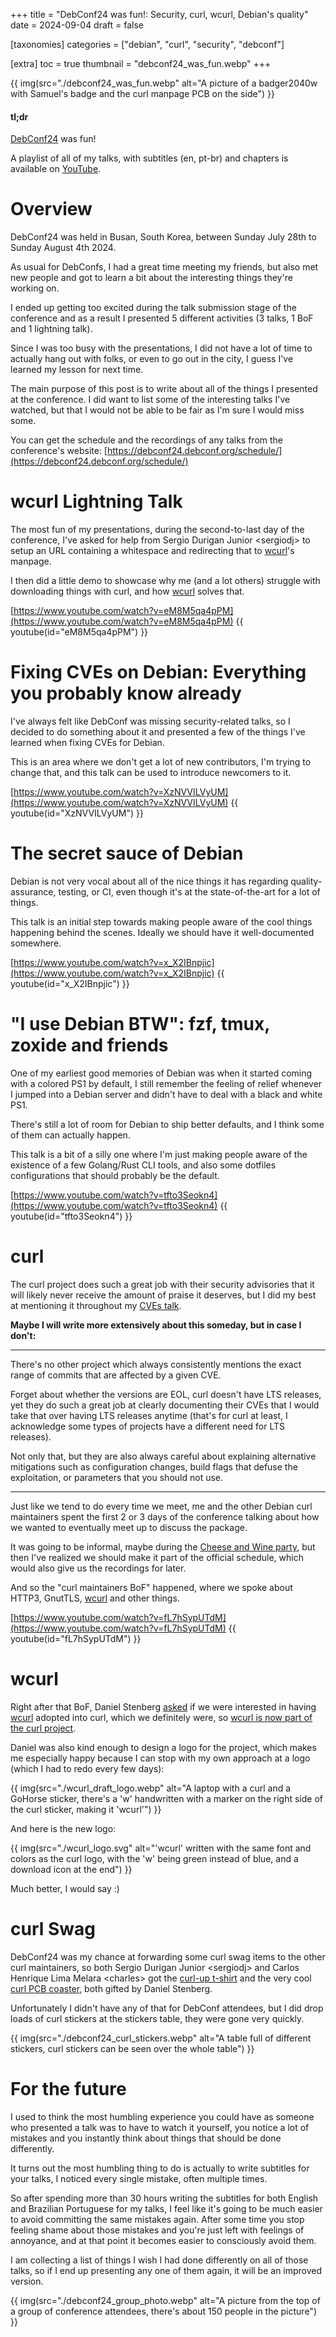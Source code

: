 +++
title = "DebConf24 was fun!: Security, curl, wcurl, Debian's quality"
date = 2024-09-04
draft = false

[taxonomies]
categories = ["debian", "curl", "security", "debconf"]

[extra]
toc = true
thumbnail = "debconf24_was_fun.webp"
+++

{{ img(src="./debconf24_was_fun.webp" alt="A picture of a badger2040w with
Samuel's badge and the curl manpage PCB on the side") }}

#### tl;dr

[DebConf24](https://debconf24.debconf.org/) was fun!

A playlist of all of my talks, with subtitles (en, pt-br) and chapters is
available on [YouTube](https://youtube.com/playlist?list=PLKGG29PjeLnYeao03jWWH0eaRC5htIg1E&si=3Hwrl5WHFFM2IaSO).

# Overview

DebConf24 was held in Busan, South Korea, between Sunday July 28th to Sunday August 4th 2024.

As usual for DebConfs, I had a great time meeting my friends, but also met new
people and got to learn a bit about the interesting things they're working on.

I ended up getting too excited during the talk submission stage of the
conference and as a result I presented 5 different activities (3 talks, 1 BoF
and 1 lightning talk).

Since I was too busy with the presentations, I did not have a lot of time to
actually hang out with folks, or even to go out in the city, I guess I've
learned my lesson for next time.

The main purpose of this post is to write about all of the things I presented
at the conference. I did want to list some of the interesting talks I've
watched, but that I would not be able to be fair as I'm sure I would miss some.

You can get the schedule and the recordings of any talks from the conference's website:
[https://debconf24.debconf.org/schedule/](https://debconf24.debconf.org/schedule/)

# wcurl Lightning Talk

The most fun of my presentations, during the second-to-last day of the
conference, I've asked for help from Sergio Durigan Junior \<sergiodj> to
setup an URL containing a whitespace and redirecting that to [wcurl](https://curl.se/wcurl/)'s
manpage.

I then did a little demo to showcase why me (and a lot others) struggle
with downloading things with curl, and how [wcurl](https://curl.se/wcurl/) solves that.

[https://www.youtube.com/watch?v=eM8M5qa4pPM](https://www.youtube.com/watch?v=eM8M5qa4pPM)
{{ youtube(id="eM8M5qa4pPM") }}

# Fixing CVEs on Debian: Everything you probably know already

I've always felt like DebConf was missing security-related talks, so I decided
to do something about it and presented a few of the things I've learned when
fixing CVEs for Debian.

This is an area where we don't get a lot of new contributors, I'm trying to
change that, and this talk can be used to introduce newcomers to it.

[https://www.youtube.com/watch?v=XzNVVILVyUM](https://www.youtube.com/watch?v=XzNVVILVyUM)
{{ youtube(id="XzNVVILVyUM") }}

# The secret sauce of Debian

Debian is not very vocal about all of the nice things it has regarding
quality-assurance, testing, or CI, even though it's at the state-of-the-art for
a lot of things.

This talk is an initial step towards making people aware of the cool
things happening behind the scenes. Ideally we should have it
well-documented somewhere.

[https://www.youtube.com/watch?v=x_X2IBnpjic](https://www.youtube.com/watch?v=x_X2IBnpjic)
{{ youtube(id="x_X2IBnpjic") }}

# "I use Debian BTW": fzf, tmux, zoxide and friends

One of my earliest good memories of Debian was when it started coming with a
colored PS1 by default, I still remember the feeling of relief whenever I
jumped into a Debian server and didn't have to deal with a black and white PS1.

There's still a lot of room for Debian to ship better defaults, and I think
some of them can actually happen.

This talk is a bit of a silly one where I'm just making people aware of the
existence of a few Golang/Rust CLI tools, and also some dotfiles configurations
that should probably be the default.

[https://www.youtube.com/watch?v=tfto3Seokn4](https://www.youtube.com/watch?v=tfto3Seokn4)
{{ youtube(id="tfto3Seokn4") }}

# curl

The curl project does such a great job with their security advisories that it
will likely never receive the amount of praise it deserves, but I did my best
at mentioning it throughout my [CVEs talk](https://www.youtube.com/watch?v=XzNVVILVyUM).

**Maybe I will write more extensively about this someday, but in case I don't:**

---
There's no other project which always consistently mentions the exact range of
commits that are affected by a given CVE. 

Forget about whether the versions are EOL, curl doesn't have LTS releases, yet
they do such a great job at clearly documenting their CVEs that I would take
that over having LTS releases anytime (that's for curl at least, I
acknowledge some types of projects have a different need for LTS
releases).

Not only that, but they are also always careful about explaining alternative
mitigations such as configuration changes, build flags that defuse the
exploitation, or parameters that you should not use.

---

Just like we tend to do every time we meet, me and the other Debian curl
maintainers spent the first 2 or 3 days of the conference talking about how we
wanted to eventually meet up to discuss the package.

It was going to be informal, maybe during the [Cheese and Wine
party](https://debconf24.debconf.org/about/cheese-and-wine-party/), but then
I've realized we should make it part of the official schedule, which would
also give us the recordings for later.

And so the "curl maintainers BoF" happened, where we spoke about HTTP3,
GnutTLS, [wcurl](https://curl.se/wcurl/) and other things.

[https://www.youtube.com/watch?v=fL7hSypUTdM](https://www.youtube.com/watch?v=fL7hSypUTdM)
{{ youtube(id="fL7hSypUTdM") }}

# wcurl

Right after that BoF, Daniel Stenberg
[asked](https://curl.se/mail/archive-2024-08/0000.html) if we were interested
in having [wcurl](https://curl.se/wcurl/) adopted into curl, which we
definitely were, so [wcurl is now part of the curl
project](https://daniel.haxx.se/blog/2024/08/08/curl-welcomes-wcurl-to-the-team/).

Daniel was also kind enough to design a logo for the project, which makes me
especially happy because I can stop with my own approach at a logo (which I had
to redo every few days):

{{ img(src="./wcurl_draft_logo.webp" alt="A laptop with a curl and a GoHorse
sticker, there's a 'w' handwritten with a marker on the right side of the curl
sticker, making it 'wcurl'") }}

And here is the new logo:

{{ img(src="./wcurl_logo.svg" alt="'wcurl' written with the same font and
colors as the curl logo, with the 'w' being green instead of blue, and a
download icon at the end") }}

Much better, I would say :)

# curl Swag

DebConf24 was my chance at forwarding some curl swag items to the other
curl maintainers, so both Sergio Durigan Junior \<sergiodj> and Carlos
Henrique Lima Melara \<charles> got the [curl-up
t-shirt](https://daniel.haxx.se/blog/2024/05/06/i-survived-curl-up-2024)
and the very cool [curl PCB
coaster](https://daniel.haxx.se/blog/2023/11/03/curl-coasters/), both gifted
by Daniel Stenberg.

Unfortunately I didn't have any of that for DebConf attendees, but I did drop
loads of curl stickers at the stickers table, they were gone very quickly.

{{ img(src="./debconf24_curl_stickers.webp" alt="A table full of different
stickers, curl stickers can be seen over the whole table") }}

# For the future

I used to think the most humbling experience you could have as someone who presented
a talk was to have to watch it yourself, you notice a lot of mistakes and
you instantly think about things that should be done differently.

It turns out the most humbling thing to do is actually to write subtitles for
your talks, I noticed every single mistake, often multiple times.

So after spending more than 30 hours writing the subtitles for both English and
Brazilian Portuguese for my talks, I feel like it's going to be much easier to
avoid committing the same mistakes again. After some time you stop feeling shame
about those mistakes and you're just left with feelings of annoyance, and at
that point it becomes easier to consciously avoid them.

I am collecting a list of things I wish I had done differently on all of those
talks, so if I end up presenting any one of them again, it will be an improved
version.

{{ img(src="./debconf24_group_photo.webp" alt="A picture from the top of a
group of conference attendees, there's about 150 people in the picture") }}

